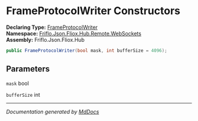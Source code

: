 ﻿<!--  
  <auto-generated>   
    The contents of this file were generated by a tool.  
    Changes to this file may be list if the file is regenerated  
  </auto-generated>   
-->

# FrameProtocolWriter Constructors

**Declaring Type:** [FrameProtocolWriter](../index.md)  
**Namespace:** [Friflo.Json.Fliox.Hub.Remote.WebSockets](../../index.md)  
**Assembly:** Friflo.Json.Fliox.Hub

```csharp
public FrameProtocolWriter(bool mask, int bufferSize = 4096);
```

## Parameters

`mask`  bool

`bufferSize`  int

___

*Documentation generated by [MdDocs](https://github.com/ap0llo/mddocs)*
